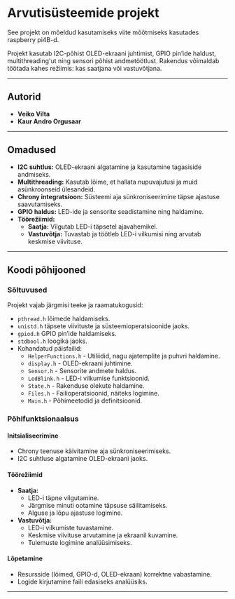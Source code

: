 # Arvutisüsteemide projekt

See projekt on mõeldud kasutamiseks viite mõõtmiseks kasutades raspberry pi4B-d. 

Projekt kasutab I2C-põhist OLED-ekraani juhtimist, GPIO pin’ide haldust, multithreading'ut ning sensori põhist andmetöötlust. 
Rakendus võimaldab töötada kahes režiimis: kas saatjana või vastuvõtjana.

---

## Autorid
- **Veiko Vilta**
- **Kaur Andro Orgusaar**

---

## Omadused
- **I2C suhtlus:** OLED-ekraani algatamine ja kasutamine tagasiside andmiseks.
- **Multithreading:** Kasutab lõime, et hallata nupuvajutusi ja muid asünkroonseid ülesandeid.
- **Chrony integratsioon:** Süsteemi aja sünkroniseerimine täpse ajastuse saavutamiseks.
- **GPIO haldus:** LED-ide ja sensorite seadistamine ning haldamine.
- **Töörežiimid:**
  - **Saatja:** Vilgutab LED-i täpsetel ajavahemikel.
  - **Vastuvõtja:** Tuvastab ja töötleb LED-i vilkumisi ning arvutab keskmise viivituse.

---

## Koodi põhijooned
### Sõltuvused
Projekt vajab järgmisi teeke ja raamatukogusid:
- `pthread.h` lõimede haldamiseks.
- `unistd.h` täpsete viivituste ja süsteemioperatsioonide jaoks.
- `gpiod.h` GPIO pin’ide haldamiseks.
- `stdbool.h` loogika jaoks.
- Kohandatud päisfailid:
  - `HelperFunctions.h` - Utiliidid, nagu ajatemplite ja puhvri haldamine.
  - `display.h` - OLED-ekraani juhtimine.
  - `Sensor.h` - Sensorite andmete haldus.
  - `LedBlink.h` - LED-i vilkumise funktsioonid.
  - `State.h` - Rakenduse olekute haldamine.
  - `Files.h` - Failioperatsioonid, näiteks logimine.
  - `Main.h` - Põhimeetodid ja definitsioonid.

### Põhifunktsionaalsus
#### Initsialiseerimine
- Chrony teenuse käivitamine aja sünkroniseerimiseks.
- I2C suhtluse algatamine OLED-ekraani jaoks.

#### Töörežiimid
- **Saatja:**
  - LED-i täpne vilgutamine.
  - Järgmise minuti ootamine täpsuse säilitamiseks.
  - Alguse ja lõpu ajastuse logimine.
- **Vastuvõtja:**
  - LED-i vilkumiste tuvastamine.
  - Keskmise viivituse arvutamine ja ekraanil kuvamine.
  - Tulemuste logimine analüüsimiseks.

#### Lõpetamine
- Resursside (lõimed, GPIO-d, OLED-ekraan) korrektne vabastamine.
- Logide kirjutamine faili edasiseks analüüsiks.

---

